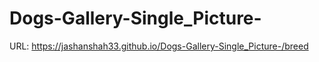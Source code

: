 # Dogs-Gallery-Single_Picture-

URL: https://jashanshah33.github.io/Dogs-Gallery-Single_Picture-/breed
